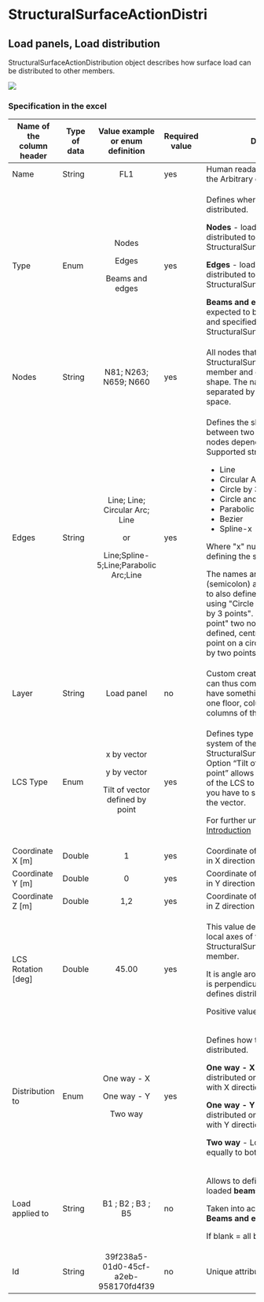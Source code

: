 # StructuralSurfaceActionDistri

## Load panels, Load distribution

StructuralSurfaceActionDistribution object describes how surface load can be distributed to other members.

![](../.gitbook/assets/41\_structuralsurfaceactiondistribution.gif)

### Specification in the excel

| Name of the column header | Type of data |                              Value example or enum definition                              | Required value | Description                                                                                                                                                                                                                                                                                                                                                                                                                                                                                                                                                                                                                                                   |
| ------------------------- | ------------ | :----------------------------------------------------------------------------------------: | -------------- | ------------------------------------------------------------------------------------------------------------------------------------------------------------------------------------------------------------------------------------------------------------------------------------------------------------------------------------------------------------------------------------------------------------------------------------------------------------------------------------------------------------------------------------------------------------------------------------------------------------------------------------------------------------- |
| Name                      | String       |                                             FL1                                            | yes            | Human readable unique name of the Arbitrary definition                                                                                                                                                                                                                                                                                                                                                                                                                                                                                                                                                                                                        |
| Type                      | Enum         |              <p>Nodes</p><p></p><p>Edges</p><p></p><p>Beams and edges<br></p>              | yes            | <p>Defines where the load should be distributed.</p><p><strong>Nodes</strong> - load is expected to be distributed to nodes of StructuralSurfaceActionDistribution</p><p></p><p><strong>Edges</strong> - load is expected to be distributed to edges of StructuralSurfaceActionDistribution</p><p></p><p><strong>Beams and edges</strong> - load is expected to be distributed to edges and specified beams of StructuralSurfaceActionDistribution<br></p>                                                                                                                                                                                                    |
| Nodes                     | String       |                                    N81; N263; N659; N660                                   | yes            | All nodes that belongs to StructuralSurfaceActionDistribution member and defines its geometric shape. The names of the nodes are separated by ; (semicolon) and space.                                                                                                                                                                                                                                                                                                                                                                                                                                                                                        |
| Edges                     | String       | <p>Line; Line; Circular Arc; Line</p><p>or</p><p>Line;Spline-5;Line;Parabolic Arc;Line</p> | yes            | <p>Defines the shape of the curve between two next nodes (or more nodes depends on edge type). Supported strings are:</p><ul><li>Line</li><li>Circular Arc</li><li>Circle by 3 points</li><li>Circle and Point</li><li>Parabolic arc</li><li>Bezier</li><li>Spline-x</li></ul><p>Where "x" number of nodes defining the spline</p><p>The names are separated by ; (semicolon) and space. It possible to also define circle geometry by using "Circle and Point" or "Circle by 3 points". In case of "Circle and point" two nodes have to be defined, centre of the circle and a point on a circle. The circle defined by two points is always horizontal.</p> |
| Layer                     | String       |                                         Load panel                                         | no             | Custom created layer. The layer can thus comprise entities that have something in common (e.g. one floor, columns of one floor, columns of the same length, etc.)                                                                                                                                                                                                                                                                                                                                                                                                                                                                                             |
| LCS Type                  | Enum         |  <p>x by vector</p><p></p><p>y by vector</p><p></p><p>Tilt of vector defined by point</p>  | yes            | <p>Defines type of the local coordinate system of the StructuralSurfaceActionDistribution. Option “Tilt of vector defined by point” allows change of orientation of the LCS to one point. For this, you have to specify coordinates of the vector.</p><p>For further understanding see <a href="https://saf.guide/Content/1_Introduction.htm">Introduction</a></p>                                                                                                                                                                                                                                                                                            |
| Coordinate X \[m]         | Double       |                                              1                                             | yes            | Coordinate of the vector of the LCS in X direction                                                                                                                                                                                                                                                                                                                                                                                                                                                                                                                                                                                                            |
| Coordinate Y \[m]         | Double       |                                              0                                             | yes            | Coordinate of the vector of the LCS in Y direction                                                                                                                                                                                                                                                                                                                                                                                                                                                                                                                                                                                                            |
| Coordinate Z \[m]         | Double       |                                             1,2                                            | yes            | Coordinate of the vector of the LCS in Z direction                                                                                                                                                                                                                                                                                                                                                                                                                                                                                                                                                                                                            |
| LCS Rotation \[deg]       | Double       |                                            45.00                                           | yes            | <p>This value defines the rotation of local axes of the StructuralSurfaceActionDistribution member.</p><p>It is angle around Z axis (axis which is perpendicular to plane) and defines distribution angle.</p><p>Positive value = anti clock wise.</p>                                                                                                                                                                                                                                                                                                                                                                                                        |
| Distribution to           | Enum         |              <p>One way - X</p><p></p><p>One way - Y</p><p></p><p>Two way</p>              | yes            | <p>Defines how the load will be distributed.</p><p></p><p><strong>One way - X</strong> - Load will be distributed only to members parallel with X direction (X axis of LCS)</p><p></p><p><strong>One way - Y</strong> - Load will be distributed only to members parallel with Y direction (Y axis of LCS)</p><p></p><p><strong>Two way</strong> - Load will be distributed equally to both directions</p>                                                                                                                                                                                                                                                    |
| Load applied to           | String       |                                      B1 ; B2 ; B3 ; B5                                     | no             | <p>Allows to define the subset of loaded <strong>beams</strong>.</p><p>Taken into account only if <strong>Type = Beams and edges</strong></p><p>If blank = all beams are loaded</p>                                                                                                                                                                                                                                                                                                                                                                                                                                                                           |
| Id                        | String       |                            39f238a5-01d0-45cf-a2eb-958170fd4f39                            | no             | Unique attribute designation                                                                                                                                                                                                                                                                                                                                                                                                                                                                                                                                                                                                                                  |
